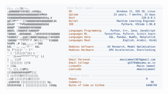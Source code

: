 <picture>
  <source srcset="https://raw.githubusercontent.com/mmazinjameel/mmazinjameel/main/dark_mode.svg?v=1751071949" media="(prefers-color-scheme: dark)">
  <img src="https://raw.githubusercontent.com/mmazinjameel/mmazinjameel/main/light_mode.svg?v=1751071949">
</picture>
